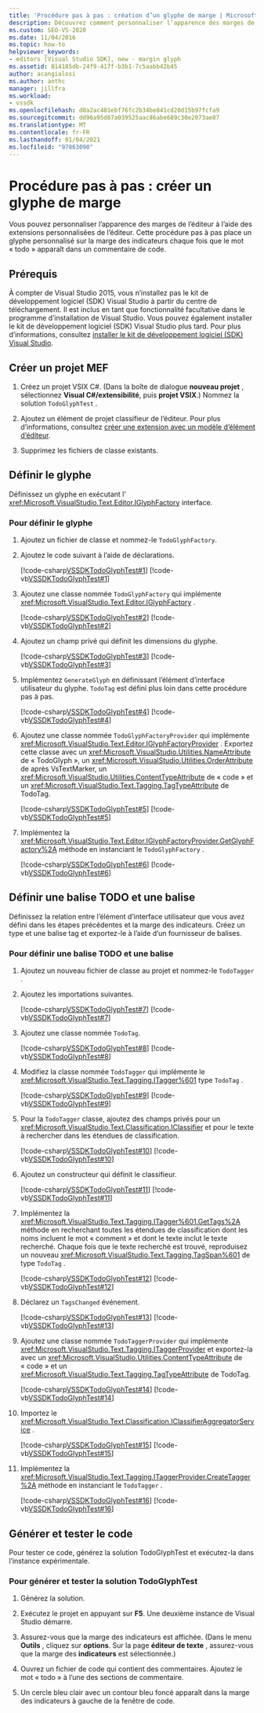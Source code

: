 ```yaml
---
title: 'Procédure pas à pas : création d’un glyphe de marge | Microsoft Docs'
description: Découvrez comment personnaliser l’apparence des marges de l’éditeur à l’aide des extensions d’éditeur personnalisées à l’aide de cette procédure pas à pas.
ms.custom: SEO-VS-2020
ms.date: 11/04/2016
ms.topic: how-to
helpviewer_keywords:
- editors [Visual Studio SDK], new - margin glyph
ms.assetid: 814185db-24f9-417f-b3b1-7c5aabb42b45
author: acangialosi
ms.author: anthc
manager: jillfra
ms.workload:
- vssdk
ms.openlocfilehash: d8a2ac481ebf76fc2b34be841cd20d15b97fcfa9
ms.sourcegitcommit: dd96a95d87a039525aac86abe689c30e2073ae87
ms.translationtype: MT
ms.contentlocale: fr-FR
ms.lasthandoff: 01/04/2021
ms.locfileid: "97863090"
---
```

# <a name="walkthrough-create-a-margin-glyph"></a>Procédure pas à pas : créer un glyphe de marge
Vous pouvez personnaliser l’apparence des marges de l’éditeur à l’aide des extensions personnalisées de l’éditeur. Cette procédure pas à pas place un glyphe personnalisé sur la marge des indicateurs chaque fois que le mot « todo » apparaît dans un commentaire de code.

## <a name="prerequisites"></a>Prérequis
 À compter de Visual Studio 2015, vous n’installez pas le kit de développement logiciel (SDK) Visual Studio à partir du centre de téléchargement. Il est inclus en tant que fonctionnalité facultative dans le programme d’installation de Visual Studio. Vous pouvez également installer le kit de développement logiciel (SDK) Visual Studio plus tard. Pour plus d’informations, consultez [installer le kit de développement logiciel (SDK) Visual Studio](../extensibility/installing-the-visual-studio-sdk.md).

## <a name="create-a-mef-project"></a>Créer un projet MEF

1. Créez un projet VSIX C#. (Dans la boîte de dialogue **nouveau projet** , sélectionnez **Visual C#/extensibilité**, puis **projet VSIX**.) Nommez la solution `TodoGlyphTest` .

2. Ajoutez un élément de projet classifieur de l’éditeur. Pour plus d’informations, consultez [créer une extension avec un modèle d’élément d’éditeur](../extensibility/creating-an-extension-with-an-editor-item-template.md).

3. Supprimez les fichiers de classe existants.

## <a name="define-the-glyph"></a>Définir le glyphe
 Définissez un glyphe en exécutant l' <xref:Microsoft.VisualStudio.Text.Editor.IGlyphFactory> interface.

### <a name="to-define-the-glyph"></a>Pour définir le glyphe

1. Ajoutez un fichier de classe et nommez-le `TodoGlyphFactory`.

2. Ajoutez le code suivant à l’aide de déclarations.

     [!code-csharp[VSSDKTodoGlyphTest#1](../extensibility/codesnippet/CSharp/walkthrough-creating-a-margin-glyph_1.cs)]
     [!code-vb[VSSDKTodoGlyphTest#1](../extensibility/codesnippet/VisualBasic/walkthrough-creating-a-margin-glyph_1.vb)]

3. Ajoutez une classe nommée `TodoGlyphFactory` qui implémente <xref:Microsoft.VisualStudio.Text.Editor.IGlyphFactory> .

     [!code-csharp[VSSDKTodoGlyphTest#2](../extensibility/codesnippet/CSharp/walkthrough-creating-a-margin-glyph_2.cs)]
     [!code-vb[VSSDKTodoGlyphTest#2](../extensibility/codesnippet/VisualBasic/walkthrough-creating-a-margin-glyph_2.vb)]

4. Ajoutez un champ privé qui définit les dimensions du glyphe.

     [!code-csharp[VSSDKTodoGlyphTest#3](../extensibility/codesnippet/CSharp/walkthrough-creating-a-margin-glyph_3.cs)]
     [!code-vb[VSSDKTodoGlyphTest#3](../extensibility/codesnippet/VisualBasic/walkthrough-creating-a-margin-glyph_3.vb)]

5. Implémentez `GenerateGlyph` en définissant l’élément d’interface utilisateur du glyphe. `TodoTag` est défini plus loin dans cette procédure pas à pas.

     [!code-csharp[VSSDKTodoGlyphTest#4](../extensibility/codesnippet/CSharp/walkthrough-creating-a-margin-glyph_4.cs)]
     [!code-vb[VSSDKTodoGlyphTest#4](../extensibility/codesnippet/VisualBasic/walkthrough-creating-a-margin-glyph_4.vb)]

6. Ajoutez une classe nommée `TodoGlyphFactoryProvider` qui implémente <xref:Microsoft.VisualStudio.Text.Editor.IGlyphFactoryProvider> . Exportez cette classe avec un <xref:Microsoft.VisualStudio.Utilities.NameAttribute> de « TodoGlyph », un <xref:Microsoft.VisualStudio.Utilities.OrderAttribute> de après VsTextMarker, un <xref:Microsoft.VisualStudio.Utilities.ContentTypeAttribute> de « code » et un <xref:Microsoft.VisualStudio.Text.Tagging.TagTypeAttribute> de TodoTag.

     [!code-csharp[VSSDKTodoGlyphTest#5](../extensibility/codesnippet/CSharp/walkthrough-creating-a-margin-glyph_5.cs)]
     [!code-vb[VSSDKTodoGlyphTest#5](../extensibility/codesnippet/VisualBasic/walkthrough-creating-a-margin-glyph_5.vb)]

7. Implémentez la <xref:Microsoft.VisualStudio.Text.Editor.IGlyphFactoryProvider.GetGlyphFactory%2A> méthode en instanciant le `TodoGlyphFactory` .

     [!code-csharp[VSSDKTodoGlyphTest#6](../extensibility/codesnippet/CSharp/walkthrough-creating-a-margin-glyph_6.cs)]
     [!code-vb[VSSDKTodoGlyphTest#6](../extensibility/codesnippet/VisualBasic/walkthrough-creating-a-margin-glyph_6.vb)]

## <a name="define-a-todo-tag-and-tagger"></a>Définir une balise TODO et une balise
 Définissez la relation entre l’élément d’interface utilisateur que vous avez défini dans les étapes précédentes et la marge des indicateurs. Créez un type et une balise tag et exportez-le à l’aide d’un fournisseur de balises.

### <a name="to-define-a-todo-tag-and-tagger"></a>Pour définir une balise TODO et une balise

1. Ajoutez un nouveau fichier de classe au projet et nommez-le `TodoTagger` .

2. Ajoutez les importations suivantes.

     [!code-csharp[VSSDKTodoGlyphTest#7](../extensibility/codesnippet/CSharp/walkthrough-creating-a-margin-glyph_7.cs)]
     [!code-vb[VSSDKTodoGlyphTest#7](../extensibility/codesnippet/VisualBasic/walkthrough-creating-a-margin-glyph_7.vb)]

3. Ajoutez une classe nommée `TodoTag`.

     [!code-csharp[VSSDKTodoGlyphTest#8](../extensibility/codesnippet/CSharp/walkthrough-creating-a-margin-glyph_8.cs)]
     [!code-vb[VSSDKTodoGlyphTest#8](../extensibility/codesnippet/VisualBasic/walkthrough-creating-a-margin-glyph_8.vb)]

4. Modifiez la classe nommée `TodoTagger` qui implémente le <xref:Microsoft.VisualStudio.Text.Tagging.ITagger%601> type `TodoTag` .

     [!code-csharp[VSSDKTodoGlyphTest#9](../extensibility/codesnippet/CSharp/walkthrough-creating-a-margin-glyph_9.cs)]
     [!code-vb[VSSDKTodoGlyphTest#9](../extensibility/codesnippet/VisualBasic/walkthrough-creating-a-margin-glyph_9.vb)]

5. Pour la `TodoTagger` classe, ajoutez des champs privés pour un <xref:Microsoft.VisualStudio.Text.Classification.IClassifier> et pour le texte à rechercher dans les étendues de classification.

     [!code-csharp[VSSDKTodoGlyphTest#10](../extensibility/codesnippet/CSharp/walkthrough-creating-a-margin-glyph_10.cs)]
     [!code-vb[VSSDKTodoGlyphTest#10](../extensibility/codesnippet/VisualBasic/walkthrough-creating-a-margin-glyph_10.vb)]

6. Ajoutez un constructeur qui définit le classifieur.

     [!code-csharp[VSSDKTodoGlyphTest#11](../extensibility/codesnippet/CSharp/walkthrough-creating-a-margin-glyph_11.cs)]
     [!code-vb[VSSDKTodoGlyphTest#11](../extensibility/codesnippet/VisualBasic/walkthrough-creating-a-margin-glyph_11.vb)]

7. Implémentez la <xref:Microsoft.VisualStudio.Text.Tagging.ITagger%601.GetTags%2A> méthode en recherchant toutes les étendues de classification dont les noms incluent le mot « comment » et dont le texte inclut le texte recherché. Chaque fois que le texte recherché est trouvé, reproduisez un nouveau <xref:Microsoft.VisualStudio.Text.Tagging.TagSpan%601> de type `TodoTag` .

     [!code-csharp[VSSDKTodoGlyphTest#12](../extensibility/codesnippet/CSharp/walkthrough-creating-a-margin-glyph_12.cs)]
     [!code-vb[VSSDKTodoGlyphTest#12](../extensibility/codesnippet/VisualBasic/walkthrough-creating-a-margin-glyph_12.vb)]

8. Déclarez un `TagsChanged` événement.

     [!code-csharp[VSSDKTodoGlyphTest#13](../extensibility/codesnippet/CSharp/walkthrough-creating-a-margin-glyph_13.cs)]
     [!code-vb[VSSDKTodoGlyphTest#13](../extensibility/codesnippet/VisualBasic/walkthrough-creating-a-margin-glyph_13.vb)]

9. Ajoutez une classe nommée `TodoTaggerProvider` qui implémente <xref:Microsoft.VisualStudio.Text.Tagging.ITaggerProvider> et exportez-la avec un <xref:Microsoft.VisualStudio.Utilities.ContentTypeAttribute> de « code » et un <xref:Microsoft.VisualStudio.Text.Tagging.TagTypeAttribute> de TodoTag.

     [!code-csharp[VSSDKTodoGlyphTest#14](../extensibility/codesnippet/CSharp/walkthrough-creating-a-margin-glyph_14.cs)]
     [!code-vb[VSSDKTodoGlyphTest#14](../extensibility/codesnippet/VisualBasic/walkthrough-creating-a-margin-glyph_14.vb)]

10. Importez le <xref:Microsoft.VisualStudio.Text.Classification.IClassifierAggregatorService> .

     [!code-csharp[VSSDKTodoGlyphTest#15](../extensibility/codesnippet/CSharp/walkthrough-creating-a-margin-glyph_15.cs)]
     [!code-vb[VSSDKTodoGlyphTest#15](../extensibility/codesnippet/VisualBasic/walkthrough-creating-a-margin-glyph_15.vb)]

11. Implémentez la <xref:Microsoft.VisualStudio.Text.Tagging.ITaggerProvider.CreateTagger%2A> méthode en instanciant le `TodoTagger` .

     [!code-csharp[VSSDKTodoGlyphTest#16](../extensibility/codesnippet/CSharp/walkthrough-creating-a-margin-glyph_16.cs)]
     [!code-vb[VSSDKTodoGlyphTest#16](../extensibility/codesnippet/VisualBasic/walkthrough-creating-a-margin-glyph_16.vb)]

## <a name="build-and-test-the-code"></a>Générer et tester le code
 Pour tester ce code, générez la solution TodoGlyphTest et exécutez-la dans l’instance expérimentale.

### <a name="to-build-and-test-the-todoglyphtest-solution"></a>Pour générer et tester la solution TodoGlyphTest

1. Générez la solution.

2. Exécutez le projet en appuyant sur **F5**. Une deuxième instance de Visual Studio démarre.

3. Assurez-vous que la marge des indicateurs est affichée. (Dans le menu **Outils** , cliquez sur **options**. Sur la page **éditeur de texte** , assurez-vous que la marge des **indicateurs** est sélectionnée.)

4. Ouvrez un fichier de code qui contient des commentaires. Ajoutez le mot « todo » à l’une des sections de commentaire.

5. Un cercle bleu clair avec un contour bleu foncé apparaît dans la marge des indicateurs à gauche de la fenêtre de code.
